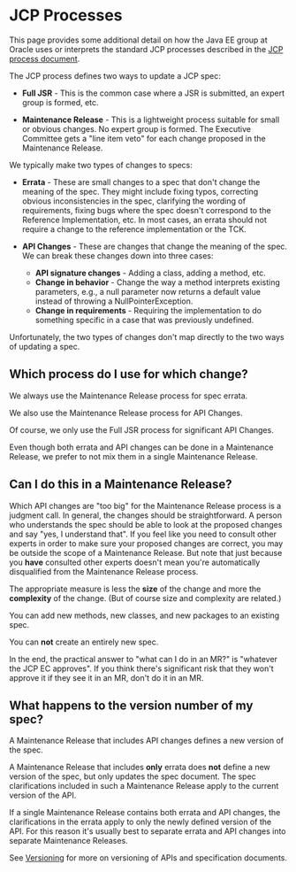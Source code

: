 # JCP Processes

This page provides some additional detail on how the Java EE group at
Oracle uses or interprets the standard JCP processes described in the
[JCP process document](http://jcp.org/en/procedures/jcp2).

The JCP process defines two ways to update a JCP spec:

* **Full JSR** - This is the common case where a JSR is submitted, an
  expert group is formed, etc.

* **Maintenance Release** - This is a lightweight process suitable for
  small or obvious changes. No expert group is formed. The Executive
  Committee gets a "line item veto" for each change proposed in the
  Maintenance Release.

We typically make two types of changes to specs:

* **Errata** - These are small changes to a spec that don't change the
  meaning of the spec. They might include fixing typos, correcting
  obvious inconsistencies in the spec, clarifying the wording of
  requirements, fixing bugs where the spec doesn't correspond to the
  Reference Implementation, etc. In most cases, an errata should not
  require a change to the reference implementation or the TCK.

* **API Changes** - These are changes that change the meaning of the
  spec. We can break these changes down into three cases:
  - **API signature changes** - Adding a class, adding a method, etc.
  - **Change in behavior** - Change the way a method interprets existing
     parameters, e.g., a null parameter now returns a default value
     instead of throwing a NullPointerException.
  - **Change in requirements** - Requiring the implementation to do
     something specific in a case that was previously undefined.

Unfortunately, the two types of changes don't map directly to the two
ways of updating a spec.



## Which process do I use for which change?

We always use the Maintenance Release process for spec errata.

We also use the Maintenance Release process for API Changes.

Of course, we only use the Full JSR process for significant API Changes.

Even though both errata and API changes can be done in a Maintenance
Release, we prefer to not mix them in a single Maintenance Release.



## Can I do this in a Maintenance Release?

Which API changes are "too big" for the Maintenance Release
process is a judgment call. In general, the changes should
be straightforward. A person who understands the spec should
be able to look at the proposed changes and say "yes, I understand
that". If you feel like you need to consult other experts
in order to make sure your proposed changes are correct,
you may be outside the scope of a Maintenance Release.
But note that just because you **have** consulted other experts
doesn't mean you're automatically disqualified from the
Maintenance Release process.

The appropriate measure is less the **size** of the change and more
the **complexity** of the change. (But of course size and complexity
are related.)

You can add new methods, new classes, and new packages to an existing spec.

You can **not** create an entirely new spec.

In the end, the practical answer to "what can I do in an MR?" is
"whatever the JCP EC approves". If you think there's significant risk that
they won't approve it if they see it in an MR, don't do it in an MR.



## What happens to the version number of my spec?

A Maintenance Release that includes API changes defines a new
version of the spec.

A Maintenance Release that includes **only** errata does **not**
define a new version of the spec, but only updates the spec document.
The spec clarifications included in such a Maintenance Release apply
to the current version of the API.

If a single Maintenance Release contains both errata and API changes,
the clarifications in the errata apply to only the newly defined
version of the API. For this reason it's usually best to separate
errata and API changes into separate Maintenance Releases.

See [Versioning](Versioning.md) for more on versioning of APIs and specification
documents.

